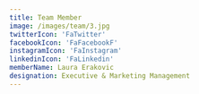 ```yaml
---
title: Team Member
image: /images/team/3.jpg
twitterIcon: 'FaTwitter'
facebookIcon: 'FaFacebookF'
instagramIcon: 'FaInstagram'
linkedinIcon: 'FaLinkedin'
memberName: Laura Erakovic
designation: Executive & Marketing Management
---
```

